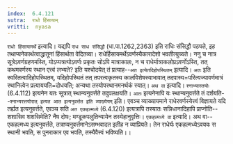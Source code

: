 ```yaml
---
index:  6.4.121
sutra:  राधो हिंसायाम्
vritti:  nyasa
---
```


`राधो हिंसायामर्थे` इत्यादि। यद्यपि `राध साध संसिद्धौ` (धा.पा.1262,2363) इति राधिः संसिद्धौ पठ्यते, इह तथाप्यनेकार्थत्वाद्धातूनां हिंसार्थता वेदितव्या। राधेर्हिसायमर्थेऽवर्णस्यैकारादेशो भवतीत्युच्यते।
ननु च नात्र सूत्रेऽवर्णग्रहणमस्ति, योऽप्यत्रत्योऽवर्णः प्रकृतः सोऽपि मात्राकालः, न च राधेर्मात्राकलोप्रऽवर्णोऽस्ति, तत् कथमवर्णस्य स्थान एत्त्वं लभ्यते? इति यश्चोदयेत् तं प्रत्याह--`अत इत्येतदिहोपस्थितम्` इत्यादि। `अतः` इति स्वरितत्वादिहोपस्थितम्, यदिहोपस्थितं तत् तपरत्वकृतस्य कालविशेषस्याभावात् तदपास्य=परित्यज्यावर्णमात्रं स्थानित्वेन प्रत्याययति=दोधयति; अन्यथा तस्योपस्थानमनर्थकं स्यात्।
`अथ वा` इत्यादि। `श्नाभ्यास्तयोः` (6.4.112) इत्यनेन यतः सूत्रात् स्थान्यनुवर्त्तते तदुपलक्षयति। `आतः` इत्यनेनापि यः स्थान्यनुवर्त्तते तं दर्शयति--`श्नाभ्यरत्तयोरात् इत्यत आत इत्यनुवर्त्तत इति व्याख्येयम्` इति। एवञ्च व्याख्यायमाने राधेरवर्णस्येत्त्वं विज्ञायते यदि तर्ह्यत इत्यनुवर्त्तते, एवञ्च सति `अत एकहल्मध्ये` (6.4.120) इत्यत्रापि तस्यातः सन्निधानादिहापि प्राप्नोति--शशासिव शशसिमेति? नैष दोषः; मण्डूकपलुतिन्यायेन तस्येहानुवृत्तिः।
`एकहल्मध्ये वा` इत्यादि। अथ वा--एकहल्मध्य इत्यनुवर्त्तते, तत्राप्यनुवर्त्तमानेऽसम्भवादत इतीह न व्याप्रियते। तेन राधेर्यः एकहल्मध्येऽवयवः स स्थानी भवति, स पुनराकार एव भवति, तस्यैवैत्त्वं भविष्यति।।

